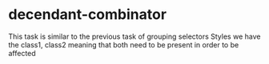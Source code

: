 # decendant-combinator
This task is similar to the previous task of grouping selectors
Styles we have the class1, class2 meaning that both need to be present in order to be affected